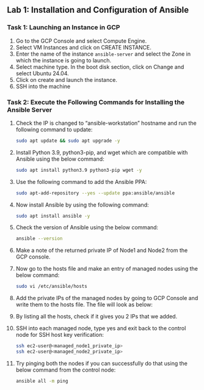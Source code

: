 ## Lab 1: Installation and Configuration of Ansible

### Task 1: Launching an Instance in GCP

1. Go to the GCP Console and select Compute Engine.
2. Select VM Instances and click on CREATE INSTANCE.
3. Enter the name of the instance `ansible-server` and select the Zone in which the instance is going to launch.
4. Select machine type. In the boot disk section, click on Change and select Ubuntu 24.04.
5. Click on create and launch the instance.
6. SSH into the machine

### Task 2: Execute the Following Commands for Installing the Ansible Server

1. Check the IP is changed to “ansible-workstation” hostname and run the following command to update:
    ```bash
    sudo apt update && sudo apt upgrade -y
    ```

2. Install Python 3.9, python3-pip, and wget which are compatible with Ansible using the below command:
    ```bash
    sudo apt install python3.9 python3-pip wget -y
    ```

3. Use the following command to add the Ansible PPA:
    ```bash
    sudo apt-add-repository --yes --update ppa:ansible/ansible
    ```

4. Now install Ansible by using the following command:
    ```bash
    sudo apt install ansible -y
    ```

5. Check the version of Ansible using the below command:
    ```bash
    ansible --version
    ```

6. Make a note of the returned private IP of Node1 and Node2 from the GCP console.

7. Now go to the hosts file and make an entry of managed nodes using the below command:
    ```bash
    sudo vi /etc/ansible/hosts
    ```

8. Add the private IPs of the managed nodes by going to GCP Console and write them to the hosts file. The file will look as below:

9. By listing all the hosts, check if it gives you 2 IPs that we added.

10. SSH into each managed node, type yes and exit back to the control node for SSH host key verification:
    ```bash
    ssh ec2-user@<managed_node1_private_ip>
    ssh ec2-user@<managed_node2_private_ip>
    ```

11. Try pinging both the nodes if you can successfully do that using the below command from the control node:
    ```bash
    ansible all -m ping
    ```
